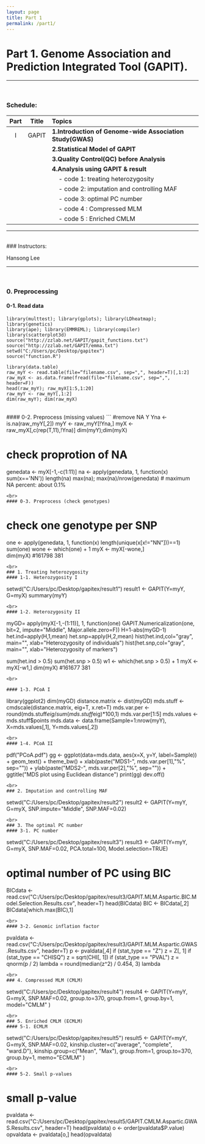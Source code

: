 ```yaml
---
layout: page
title: Part 1
permalink: /part1/
---
```




# Part 1. Genome Association and Prediction Integrated Tool (GAPIT).

<hr>
<br>

### Schedule:

| Part    |  Title                 | Topics                                                      |
| :-----: |   :--------------:    | :-----------------------                                    |
| I       | GAPIT                 | **1.Introduction of Genome-wide Association Study(GWAS)**   |
|         |                       | **2.Statistical Model of GAPIT**                            |
|         |                       | **3.Quality Control(QC) before Analysis**                   |
|         |                       | **4.Analysis using GAPIT & result**                         |
|         |                       | &nbsp; &nbsp; - code 1: treating heterozygosity             |
|         |                       | &nbsp; &nbsp; - code 2: imputation and controlling MAF      |
|         |                       | &nbsp; &nbsp; - code 3: optimal PC number                   |
|         |                       | &nbsp; &nbsp; - code 4 : Compressed MLM                     |
|         |                       | &nbsp; &nbsp; - code 5 : Enriched CMLM                      |

<hr>
<br>
### Instructors:

Hansong Lee

---

<link rel="stylesheet" href="//cdnjs.cloudflare.com/ajax/libs/highlight.js/9.6.0/styles/ir-black.min.css">
<script src="//cdnjs.cloudflare.com/ajax/libs/highlight.js/9.6.0/highlight.min.js"></script>
<script>hljs.initHighlightingOnLoad();</script>

<br>

### 0. Preprocessing
#### 0-1. Read data
```
library(multtest); library(gplots); library(LDheatmap); library(genetics)
library(ape); library(EMMREML); library(compiler)
library(scatterplot3d)
source("http://zzlab.net/GAPIT/gapit_functions.txt")
source("http://zzlab.net/GAPIT/emma.txt")
setwd("C:/Users/pc/Desktop/gapitex")
source("function.R")

library(data.table)
raw_myY <- read.table(file=“filename.csv", sep=",", header=T)[,1:2]
raw_myX <- as.data.frame(fread(file="filename.csv", sep=",", header=F))
head(raw_myY); raw_myX[1:5,1:20]
raw_myY <- raw_myY[,1:2]
dim(raw_myY); dim(raw_myX)
```
<br>
#### 0-2. Preprocess (missing values)
```
#remove NA Y
Yna <- is.na(raw_myY[,2])
myY <- raw_myY[!Yna,]
myX <- raw_myX[,c(rep(T,11),!Yna)]
dim(myY);dim(myX)

# check proprotion of NA
genedata <-  myX[-1,-c(1:11)]
na <- apply(genedata, 1, function(x) sum(x=='NN'))
length(na)
max(na); max(na)/nrow(genedata) # maximum NA percent: about 0.1%
```
<br>
#### 0-3. Preprocess (check genotypes)
```
# check one genotype per SNP
one <- apply(genedata, 1, function(x) length(unique(x[x!="NN"]))==1)
sum(one)
wone <- which(one) + 1
myX <- myX[-wone,]  
dim(myX)  #161798    381
```
<br>
### 1. Treating heterozygosity
#### 1-1. Heterozygosity I
```
setwd("C:/Users/pc/Desktop/gapitex/result1")
result1 <- GAPIT(Y=myY, G=myX)
summary(myY)
```
<br>
#### 1-2. Heterozygosity II
```
myGD= apply(myX[-1,-(1:11)], 1,
            function(one) GAPIT.Numericalization(one, bit=2, impute="Middle", 	Major.allele.zero=F))
H=1-abs(myGD-1)
het.ind=apply(H,1,mean)
het.snp=apply(H,2,mean)
hist(het.ind,col="gray", main="", xlab="Heterozygosity of individuals")
hist(het.snp,col="gray", main="", xlab="Heterozygosity of markers")

sum(het.ind > 0.5)
sum(het.snp > 0.5)
w1 <- which(het.snp > 0.5) + 1
myX <- myX[-w1,]
dim(myX)  #161677    381
```
<br>

#### 1-3. PCoA I
```
library(ggplot2)
dim(myGD)
distance.matrix <- dist(myGD)
mds.stuff <- cmdscale(distance.matrix, eig=T, x.ret=T)
mds.var.per <- round(mds.stuff$eig/sum(mds.stuff$eig)*100,1)
mds.var.per[1:5]
mds.values <- mds.stuff$points
mds.data <- data.frame(Sample=1:nrow(myY),  X=mds.values[,1], Y=mds.values[,2])
```
<br>
#### 1-4. PCoA II
```
pdf("PCoA.pdf")
gg <- ggplot(data=mds.data, aes(x=X, y=Y, label=Sample)) +
  geom_text() +
  theme_bw() +
  xlab(paste("MDS1-", mds.var.per[1],"%", sep="")) +
  ylab(paste("MDS2-", mds.var.per[2],"%", sep="")) +
  ggtitle("MDS plot using Euclidean distance")
print(gg)
dev.off()
```
<br>
### 2. Imputation and controlling MAF
```
setwd("C:/Users/pc/Desktop/gapitex/result2")
result2 <- GAPIT(Y=myY, G=myX, SNP.impute="Middle", SNP.MAF=0.02)
```
<br>
### 3. The optimal PC number
#### 3-1. PC number
```
setwd("C:/Users/pc/Desktop/gapitex/result3")
result3 <- GAPIT(Y=myY, G=myX, SNP.MAF=0.02, PCA.total=100, Model.selection=TRUE)
# optimal number of PC using BIC
BICdata <- read.csv("C:/Users/pc/Desktop/gapitex/result3/GAPIT.MLM.Aspartic.BIC.Model.Selection.Results.csv", header=T)
head(BICdata)
BIC <- BICdata[,2]
BICdata[which.max(BIC),1]
```
<br>
#### 3-2. Genomic inflation factor
```
pvaldata <-
read.csv("C:/Users/pc/Desktop/gapitex/result3/GAPIT.MLM.Aspartic.GWAS.Results.csv", header=T)
p <- pvaldata[,4]
if (stat_type == "Z")  z = Z[, 1]
if (stat_type == "CHISQ") z = sqrt(CHI[, 1])
if (stat_type == "PVAL")  z = qnorm(p / 2)
lambda = round(median(z^2) / 0.454, 3)
lambda
```
<br>
### 4. Compressed MLM (CMLM)
```
setwd("C:/Users/pc/Desktop/gapitex/result4")
result4 <- GAPIT(Y=myY, G=myX,
                        SNP.MAF=0.02,
                        group.to=370,
                        group.from=1,
                        group.by=1,
                        model="CMLM"
                                    )
```
<br>
### 5. Enriched CMLM (ECMLM)
#### 5-1. ECMLM
```
setwd("C:/Users/pc/Desktop/gapitex/result5")
result5 <- GAPIT(Y=myY, G=myX,
                        SNP.MAF=0.02,
                        kinship.cluster=c("average", "complete", "ward.D"),
                        kinship.group=c("Mean", "Max"),
                        group.from=1,
                        group.to=370,
                        group.by=1,
                        memo="ECMLM"
)
```
<br>
#### 5-2. Small p-values
```
# small p-value
pvaldata <- read.csv("C:/Users/pc/Desktop/gapitex/result5/GAPIT.CMLM.Aspartic.GWAS.Results.csv", header=T)
head(pvaldata)
o <- order(pvaldata$P.value)
opvaldata <- pvaldata[o,]
head(opvaldata)
```
